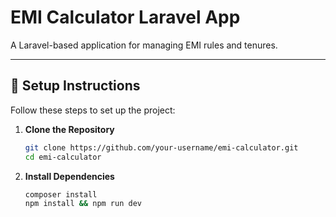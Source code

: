 # EMI Calculator Laravel App

A Laravel-based application for managing EMI rules and tenures.

---

## 🔧 Setup Instructions

Follow these steps to set up the project:

1. **Clone the Repository**
   ```bash
   git clone https://github.com/your-username/emi-calculator.git
   cd emi-calculator

2. **Install Dependencies**
    ```bash
    composer install
    npm install && npm run dev
